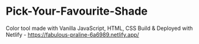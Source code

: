 # Pick-Your-Favourite-Shade
Color tool made with Vanilla JavaScript, HTML, CSS
Build & Deployed with Netlify - https://fabulous-praline-6a6989.netlify.app/
